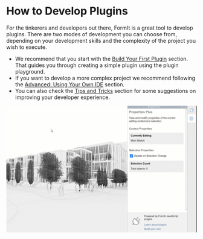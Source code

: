 # How to Develop Plugins

For the tinkerers and developers out there, FormIt is a great tool to develop plugins. There are two modes of development you can choose from, depending on your development skills and the complexity of the project you wish to execute.&#x20;

* We recommend that you start with the [Build Your First Plugin](build-your-first-plugin/) section. That guides you through creating a simple plugin using the plugin playground.&#x20;
* If you want to develop a more complex project we recommend following the [Advanced: Using Your Own IDE](advanced-development/) section.
* You can also check the [Tips and Tricks](tips-and-tricks/) section for some suggestions on improving your developer experience.

![](../../.gitbook/assets/g5.gif)

&#x20;
